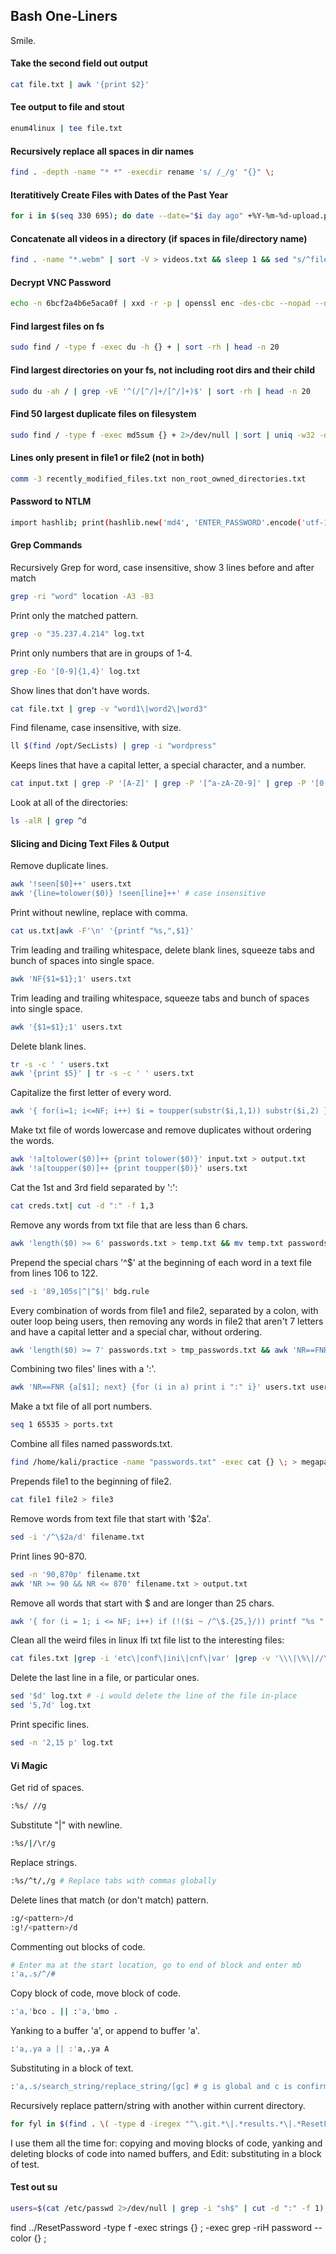 ## Bash One-Liners

Smile.

#### Take the second field out output

```bash
cat file.txt | awk '{print $2}'
```

#### Tee output to file and stout

```bash
enum4linux | tee file.txt
```

#### Recursively replace all spaces in dir names

```bash
find . -depth -name "* *" -execdir rename 's/ /_/g' "{}" \;
```

#### Iteratitively Create Files with Dates of the Past Year

```bash
for i in $(seq 330 695); do date --date="$i day ago" +%Y-%m-%d-upload.pdf; done > datefile
```

#### Concatenate all videos in a directory (if spaces in file/directory name)

```bash
find . -name "*.webm" | sort -V > videos.txt && sleep 1 && sed "s/^file \(.*\)$/file '\1'/" "videos.txt" > "tmp.txt" && sleep 1 && mv tmp.txt videos.txt && sleep 1 && ffmpeg -f concat -safe 0 -i videos.txt -c copy automatedRemidiation.webm
```

#### Decrypt VNC Password

```bash
echo -n 6bcf2a4b6e5aca0f | xxd -r -p | openssl enc -des-cbc --nopad --nosalt -K e84ad660c4721ae0 -iv 0000000000000000 -d | hexdump -Cv
```

#### Find largest files on fs

```bash
sudo find / -type f -exec du -h {} + | sort -rh | head -n 20
```

#### Find largest directories on your fs, not including root dirs and their child

```bash
sudo du -ah / | grep -vE '^(/[^/]+/[^/]+)$' | sort -rh | head -n 20
```

#### Find 50 largest duplicate files on filesystem

```bash
sudo find / -type f -exec md5sum {} + 2>/dev/null | sort | uniq -w32 -dD | awk '{print $2}' | xargs -I{} du -b {} | sort -n | head -n 30
```

#### Lines only present in file1 or file2 (not in both)

```bash
comm -3 recently_modified_files.txt non_root_owned_directories.txt
```

#### Password to NTLM

```bash
import hashlib; print(hashlib.new('md4', 'ENTER_PASSWORD'.encode('utf-16le')).digest().hex())
```

#### Grep Commands

Recursively Grep for word, case insensitive, show 3 lines before and after match

```bash
grep -ri "word" location -A3 -B3
```

Print only the matched pattern.

```bash
grep -o "35.237.4.214" log.txt
```

Print only numbers that are in groups of 1-4.

```bash
grep -Eo '[0-9]{1,4}' log.txt
```

Show lines that don't have words.

```bash
cat file.txt | grep -v "word1\|word2\|word3"
```

Find filename, case insensitive, with size.

```bash
ll $(find /opt/SecLists) | grep -i "wordpress"
```

Keeps lines that have a capital letter, a special character, and a number.

```bash
cat input.txt | grep -P '[A-Z]' | grep -P '[^a-zA-Z0-9]' | grep -P '[0-9]'
```

Look at all of the directories:

```bash
ls -alR | grep ^d
```

#### Slicing and Dicing Text Files & Output

Remove duplicate lines.

```bash
awk '!seen[$0]++' users.txt
awk '{line=tolower($0)} !seen[line]++' # case insensitive
```

Print without newline, replace with comma.

```bash
cat us.txt|awk -F'\n' '{printf "%s,",$1}'
```

Trim leading and trailing whitespace, delete blank lines, squeeze tabs and bunch of spaces into single space.

```bash
awk 'NF{$1=$1};1' users.txt   
```

Trim leading and trailing whitespace, squeeze tabs and bunch of spaces into single space.

```bash
awk '{$1=$1};1' users.txt   
```

Delete blank lines.

```bash
tr -s -c ' ' users.txt
awk '{print $5}' | tr -s -c ' ' users.txt
```

Capitalize the first letter of every word.

```bash
awk '{ for(i=1; i<=NF; i++) $i = toupper(substr($i,1,1)) substr($i,2) } 1' users.txt
```

Make txt file of words lowercase and remove duplicates without ordering the words.

```bash
awk '!a[tolower($0)]++ {print tolower($0)}' input.txt > output.txt
awk '!a[toupper($0)]++ {print toupper($0)}' users.txt
```

Cat the 1st and 3rd field separated by ':':

```bash
cat creds.txt| cut -d ":" -f 1,3
```

Remove any words from txt file that are less than 6 chars.

```bash
awk 'length($0) >= 6' passwords.txt > temp.txt && mv temp.txt passwords.txt
```

Prepend the special chars '^$' at the beginning of each word in a text file from lines 106 to 122.

```bash
sed -i '89,105s|^|^$|' bdg.rule
```

Every combination of words from file1 and file2, separated by a colon, with outer loop being users, then removing any words in file2 that aren't 7 letters and have a capital letter and a special char, without ordering.

```bash
awk 'length($0) >= 7' passwords.txt > tmp_passwords.txt && awk 'NR==FNR {a[$1]; next} {for (i in a) print $1 ":" i}' tmp_passwords.txt users.txt | grep -P '[A-Z]' | grep -P '[^a-zA-Z0-9]' > combined.txt && rm tmp_passwords.txt
```

Combining two files' lines with a ':'.

```bash
awk 'NR==FNR {a[$1]; next} {for (i in a) print i ":" i}' users.txt users.txt > combo.txt    
```

Make a txt file of all port numbers.

```bash
seq 1 65535 > ports.txt
```

Combine all files named passwords.txt.

```bash
find /home/kali/practice -name "passwords.txt" -exec cat {} \; > megapasswords.txt
```

Prepends file1 to the beginning of file2.

```bash
cat file1 file2 > file3
```

Remove words from text file that start with '$2a'.

```bash
sed -i '/^\$2a/d' filename.txt
```

Print lines 90-870.

```bash
sed -n '90,870p' filename.txt
awk 'NR >= 90 && NR <= 870' filename.txt > output.txt
```

Remove all words that start with $ and are longer than 25 chars.

```bash
awk '{ for (i = 1; i <= NF; i++) if (!($i ~ /^\$.{25,}/)) printf "%s ", $i; printf "\n"}' filename.txt > output.txt
```

Clean all the weird files in linux lfi txt file list to the interesting files:

```bash
cat files.txt |grep -i 'etc\|conf\|ini\|cnf\|var' |grep -v '\\\|\%\|//\|\.\.\|\?\|x'> /home/kali/repos/offsec/lists/lfi-condensed-tmp.txt && awk '!seen[$0]++' /home/kali/repos/offsec/lists/lfi-condensed-tmp.txt > /home/kali/repos/offsec/lists/lfi-condensed.txt && rm /home/kali/repos/offsec/lists/lfi-condensed-tmp.txt
```

Delete the last line in a file, or particular ones.

```bash
sed '$d' log.txt # -i would delete the line of the file in-place
sed '5,7d' log.txt
```

Print specific lines.

```bash
sed -n '2,15 p' log.txt
```

#### Vi Magic

Get rid of spaces.

```bash
:%s/ //g
```

Substitute "|" with newline.

```bash
:%s/|/\r/g
```

Replace strings.

```bash
:%s/^t/,/g # Replace tabs with commas globally
```

Delete lines that match (or don't match) pattern.
```bash
:g/<pattern>/d
:g!/<pattern>/d
```

Commenting out blocks of code.

```bash
# Enter ma at the start location, go to end of block and enter mb
:'a,.s/^/#
```

Copy block of code, move block of code.

```bash
:'a,'bco . || :'a,'bmo .
```

Yanking to a buffer 'a', or append to buffer 'a'.

```bash
:'a,.ya a || :'a,.ya A
```

Substituting in a block of text.

```bash
:'a,.s/search_string/replace_string/[gc] # g is global and c is confirm functionality
```

Recursively replace pattern/string with another within current directory.

```bash
for fyl in $(find . \( -type d -iregex "^\.git.*\|.*results.*\|.*ResetPassword.*" -prune \) -o -type f); do sed -i 's/192\.168\.172\.21/192\.168\.178\.21/g' $fyl; wait; done
```

I use them all the time for:
    copying and moving blocks of code,
    yanking and deleting blocks of code into named buffers, and
    Edit: substituting in a block of test.


#### Test out su

```bash
users=$(cat /etc/passwd 2>/dev/null | grep -i "sh$" | cut -d ":" -f 1); sucheck(){ sucheck=$(echo "$2" | timeout 1 su $user -c whoami 2>/dev/null); if [ "$sucheck" ]; then echo "  You can login as $user using password: $2" && echo "$1:$2" >> /dev/shm/valid.txt; fi }; printf "%s\n" "$users" | while read user; do sucheck "$user" ""; sucheck "$user" "$user"; sucheck "$user" "$hostname"; sucheck "$user" "$(echo $user | rev 2>/dev/null)"; if [ -f "passwords.txt" ]; then while IFS=' ' read -r guess; do sucheck "$user" "$guess"; sleep 0.01; done < "passwords.txt"; fi; if [ -f "$1" ]; then while IFS=' ' read -r guess; do sucheck "$user" "$guess"; sleep 0.01; done < "$1"; fi; done
```

find ../ResetPassword -type f -exec strings {} \; -exec grep -riH password --color  {} \;